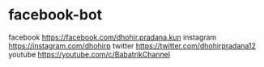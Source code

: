 # facebook-bot

facebook https://facebook.com/dhohir.pradana.kun
instagram https://instagram.com/dhohirp
twitter https://twitter.com/dhohirpradana12
youtube https://youtube.com/c/BabatrikChannel
